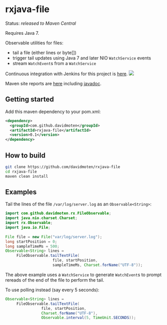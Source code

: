 rxjava-file
===========

Status: *released to Maven Central*

Requires Java 7.

Observable utilities for files:
* tail a file (either lines or byte[]) 
* trigger tail updates using Java 7 and later NIO ```WatchService``` events
* stream ```WatchEvent```s from a ```WatchService```

Continuous integration with Jenkins for this project is [here](https://xuml-tools.ci.cloudbees.com/). <a href="https://xuml-tools.ci.cloudbees.com/"><img  src="http://web-static-cloudfront.s3.amazonaws.com/images/badges/BuiltOnDEV.png"/></a>

Maven site reports are [here](http://davidmoten.github.io/rxjava-file/index.html) including [javadoc](http://davidmoten.github.io/rxjava-file/apidocs/index.html).

Getting started
----------------
Add this maven dependency to your pom.xml:
```xml
<dependency>
  <groupId>com.github.davidmoten</groupId>
  <artifactId>rxjava-file</artifactId>
  <version>0.1</version>
</dependency>
```

How to build
----------------

```bash
git clone https://github.com/davidmoten/rxjava-file
cd rxjava-file
maven clean install 
```

Examples
--------------

Tail the lines of the file ```/var/log/server.log``` as an ```Observable<String>```:

```java
import com.github.davidmoten.rx.FileObservable;
import java.nio.charset.Charset;
import rx.Observable;
import java.io.File; 
 
File file = new File("var/log/server.log");
long startPosition = 0;
long sampleTimeMs = 500;
Observable<String> lines = 
     FileObservable.tailTextFile(
                     file, startPosition,
                     sampleTimeMs, Charset.forName("UTF-8"));
```
The above example uses a ```WatchService``` to generate ```WatchEvent```s to prompt rereads of the end of the file to perform the tail.

To use polling instead (say every 5 seconds):

```java
Observable<String> lines = 
     FileObservable.tailTextFile(
     			file, startPosition,
     			Charset.forName("UTF-8"),
     			Observable.interval(5, TimeUnit.SECONDS));
```


